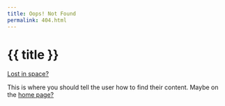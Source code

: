 ```yaml
---
title: Oops! Not Found
permalink: 404.html
---
```


<div> <head>    <meta charset="utf-8">    <meta name="viewport" content="width=device-width, initial-scale=1.0">    <title>{{ title }}</title>  </head>  <body> <h1>{{ title }}</h1><//div>

[Lost in space?](https://nationalcollective.com/wp-content/uploads/2014/02/BOWIE2-copy1.jpg)

<div><p>This is where you should tell the user how to find their content. Maybe on the <a href="{{ "//" | url }}">home page?</a></p> </div>
